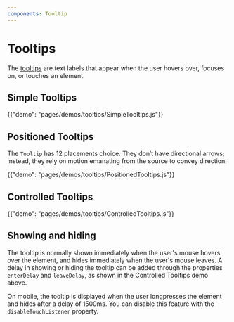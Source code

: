 ```yaml
---
components: Tooltip
---
```


# Tooltips

The [tooltips](https://material.io/guidelines/components/tooltips.html#) are text labels that appear when the user hovers over, focuses on, or touches an element.

## Simple Tooltips

{{"demo": "pages/demos/tooltips/SimpleTooltips.js"}}

## Positioned Tooltips

The `Tooltip` has 12 placements choice.
They don’t have directional arrows; instead, they rely on motion emanating from the source to convey direction.

{{"demo": "pages/demos/tooltips/PositionedTooltips.js"}}

## Controlled Tooltips

{{"demo": "pages/demos/tooltips/ControlledTooltips.js"}}

## Showing and hiding

The tooltip is normally shown immediately when the user's mouse hovers over the element, and hides immediately when the user's mouse leaves. A delay in showing or hiding the tooltip can be added through the properties `enterDelay` and `leaveDelay`, as shown in the Controlled Tooltips demo above.

On mobile, the tooltip is displayed when the user longpresses the element and hides after a delay of 1500ms. You can disable this feature with the `disableTouchListener` property.
